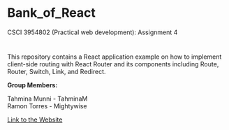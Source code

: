 # Bank_of_React
CSCI 3954802 (Practical web development): Assignment 4
# 
This repository contains a React application example on how to implement client-side routing with React Router and its components including Route, Router, Switch, Link, and Redirect.

<b>Group Members:</b>

Tahmina Munni - TahminaM </br>
Ramon Torres - Mightywise </br>

[Link to the Website]()

